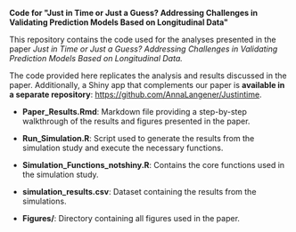 **Code for "Just in Time or Just a Guess? Addressing Challenges in Validating Prediction Models Based on Longitudinal Data"**

This repository contains the code used for the analyses presented in the paper *Just in Time or Just a Guess? Addressing Challenges in Validating Prediction Models Based on Longitudinal Data.*

The code provided here replicates the analysis and results discussed in the paper. Additionally, a Shiny app that complements our paper is **available in a separate repository**: <https://github.com/AnnaLangener/Justintime>.

-   **Paper_Results.Rmd**: Markdown file providing a step-by-step walkthrough of the results and figures presented in the paper.

-   **Run_Simulation.R**: Script used to generate the results from the simulation study and execute the necessary functions.

-   **Simulation_Functions_notshiny.R**: Contains the core functions used in the simulation study.

-   **simulation_results.csv**: Dataset containing the results from the simulations.

-   **Figures/**: Directory containing all figures used in the paper.
